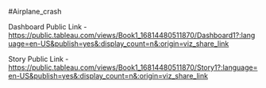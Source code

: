 #Airplane_crash


Dashboard Public Link -https://public.tableau.com/views/Book1_16814480511870/Dashboard1?:language=en-US&publish=yes&:display_count=n&:origin=viz_share_link

Story Public Link -https://public.tableau.com/views/Book1_16814480511870/Story1?:language=en-US&publish=yes&:display_count=n&:origin=viz_share_link
